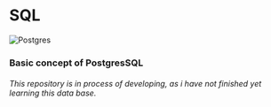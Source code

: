# SQL
![Postgres](https://encrypted-tbn0.gstatic.com/images?q=tbn:ANd9GcRY5B8GMClLqIJ2RObCTxzObLFKRYbg7fIKlCaZIOqnQhglC9o5DXT7Eg5YWNTnIidoHD4&usqp=CAU)
### Basic concept of PostgresSQL 
###### This repository is in process of developing, as i have not finished yet learning this data base. 
